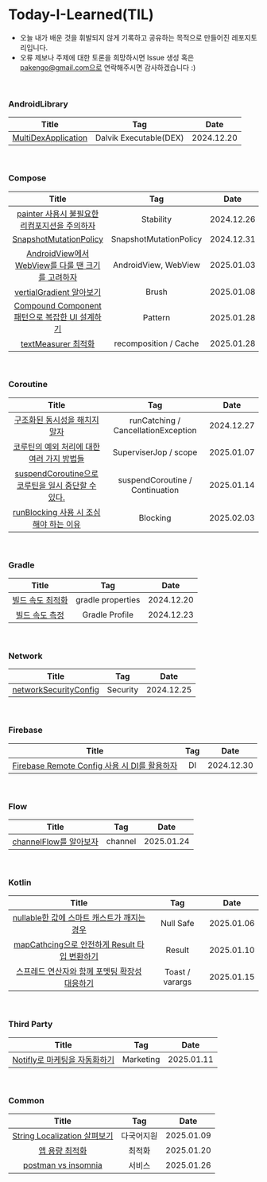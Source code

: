# Today-I-Learned(TIL)
- 오늘 내가 배운 것을 휘발되지 않게 기록하고 공유하는 목적으로 만들어진 레포지토리입니다.
- 오류 제보나 주제에 대한 토론을 희망하시면 Issue 생성 혹은 pakengo@gmail.com으로 연락해주시면 감사하겠습니다 :)

<br>

### AndroidLibrary
| Title | Tag | Date | 
| :------: | :---: | :---: |
| [MultiDexApplication](https://github.com/haeti-dev/Today-I-Learned/blob/main/AndroidLibrary/MultiDexApplication.md) | Dalvik Executable(DEX) | 2024.12.20 | 
<br>

### Compose
| Title | Tag | Date | 
| :------: | :---: | :---: |
| [painter 사용시 불필요한 리컴포지션을 주의하자](https://github.com/haeti-dev/Today-I-Learned/blob/main/Compose/Stability/painter%20%EC%82%AC%EC%9A%A9%EC%8B%9C%20%EB%B6%88%ED%95%84%EC%9A%94%ED%95%9C%20%EB%A6%AC%EC%BB%B4%ED%8F%AC%EC%A7%80%EC%85%98%EC%9D%84%20%EC%A3%BC%EC%9D%98%ED%95%98%EC%9E%90.md) | Stability | 2024.12.26 | 
| [SnapshotMutationPolicy](https://github.com/haeti-dev/Today-I-Learned/blob/main/Compose/SmartRecomposition/SnapshotMutationPolicy.md) | SnapshotMutationPolicy | 2024.12.31 | 
| [AndroidView에서 WebView를 다룰 땐 크기를 고려하자](https://github.com/haeti-dev/Today-I-Learned/blob/main/Compose/WebView/AndroidView%EC%97%90%EC%84%9C%20Webview%EB%A5%BC%20%EB%8B%A4%EB%A3%B0%20%EB%95%90%20%ED%81%AC%EA%B8%B0%EB%A5%BC%20%EA%B3%A0%EB%A0%A4%ED%95%98%EC%9E%90.md) | AndroidView, WebView | 2025.01.03 | 
| [vertialGradient 알아보기](https://github.com/haeti-dev/Today-I-Learned/blob/main/Compose/Design/verticalGradient%20%EC%95%8C%EC%95%84%EB%B3%B4%EA%B8%B0.md) | Brush | 2025.01.08 | 
| [Compound Component 패턴으로 복잡한 UI 설계하기](https://github.com/haeti-dev/Today-I-Learned/blob/main/Compose/Pattern/Compound%20Component%20%ED%8C%A8%ED%84%B4%EC%9C%BC%EB%A1%9C%20%EB%B3%B5%EC%9E%A1%ED%95%9C%20UI%20%EC%84%A4%EA%B3%84%ED%95%98%EA%B8%B0.md) | Pattern | 2025.01.28 | 
| [textMeasurer 최적화](https://github.com/haeti-dev/Today-I-Learned/blob/main/Compose/Textmeasurer%20%EC%B5%9C%EC%A0%81%ED%99%94%20%EB%B0%A9%EB%B2%95.md) | recomposition / Cache | 2025.01.28 | 
<br>

### Coroutine
| Title | Tag | Date | 
| :------: | :---: | :---: |
| [구조화된 동시성을 해치지 말자](https://github.com/haeti-dev/Today-I-Learned/blob/main/Coroutine/%EA%B5%AC%EC%A1%B0%ED%99%94%EB%90%9C%20%EB%8F%99%EC%8B%9C%EC%84%B1%EC%9D%84%20%ED%95%B4%EC%B9%98%EC%A7%80%20%EB%A7%90%EC%9E%90.md) | runCatching / CancellationException | 2024.12.27 | 
| [코루틴의 예외 처리에 대한 여러 가지 방법들](https://github.com/haeti-dev/Today-I-Learned/blob/main/Coroutine/%EC%BD%94%EB%A3%A8%ED%8B%B4%EC%9D%98%20%EC%98%88%EC%99%B8%20%EC%B2%98%EB%A6%AC%EC%97%90%20%EB%8C%80%ED%95%9C%20%EC%97%AC%EB%9F%AC%20%EA%B0%80%EC%A7%80%20%EB%B0%A9%EB%B2%95%EB%93%A4.md) | SuperviserJop / scope | 2025.01.07 | 
| [suspendCoroutine으로 코루틴을 일시 중단할 수 있다. ](https://github.com/haeti-dev/Today-I-Learned/blob/main/Coroutine/suspendCoroutine%EC%9C%BC%EB%A1%9C%20%EC%BD%94%EB%A3%A8%ED%8B%B4%EC%9D%84%20%EC%9D%BC%EC%8B%9C%20%EC%A4%91%EB%8B%A8%ED%95%A0%20%EC%88%98%20%EC%9E%88%EB%8B%A4.md) | suspendCoroutine / Continuation | 2025.01.14 | 
| [runBlocking 사용 시 조심해야 하는 이유](https://github.com/haeti-dev/Today-I-Learned/blob/main/Kotlin/runBlocking%20%EC%82%AC%EC%9A%A9%ED%95%A0%20%EB%95%8C%20%EC%A1%B0%EC%8B%AC%ED%95%B4%EC%95%BC%20%ED%95%98%EB%8A%94%20%EC%9D%B4%EC%9C%A0.md) | Blocking | 2025.02.03 |
<br>


### Gradle
| Title | Tag | Date | 
| :------: | :---: | :---: |
| [빌드 속도 최적화](https://github.com/haeti-dev/Today-I-Learned/blob/main/Gradle/%EB%B9%8C%EB%93%9C%EC%86%8D%EB%8F%84_%EC%B5%9C%EC%A0%81%ED%99%94.md) | gradle properties | 2024.12.20 | 
| [빌드 속도 측정](https://github.com/haeti-dev/Today-I-Learned/blob/main/Gradle/%EB%B9%8C%EB%93%9C%EC%86%8D%EB%8F%84_%EC%B8%A1%EC%A0%95.md) | Gradle Profile | 2024.12.23 | 
<br>

### Network
| Title | Tag | Date | 
| :------: | :---: | :---: |
| [networkSecurityConfig](https://github.com/haeti-dev/Today-I-Learned/blob/main/Network/networkSecurityConfig.md) | Security | 2024.12.25 | 
<br>

### Firebase
| Title | Tag | Date | 
| :------: | :---: | :---: |
| [Firebase Remote Config 사용 시 DI를 활용하자](https://github.com/haeti-dev/Today-I-Learned/blob/main/FireBase/FireBaseRemoteCofig%20%EC%82%AC%EC%9A%A9%20%EC%8B%9C%20DI%EB%A5%BC%20%ED%99%9C%EC%9A%A9%ED%95%98%EC%9E%90.md) | DI | 2024.12.30 | 
<br>

### Flow
| Title | Tag | Date | 
| :------: | :---: | :---: |
| [channelFlow를 알아보자](https://github.com/haeti-dev/Today-I-Learned/blob/main/Flow/channelFlow%EB%A5%BC%20%EC%95%8C%EC%95%84%EB%B3%B4%EC%9E%90.md) | channel | 2025.01.24 | 
<br>


### Kotlin
| Title | Tag | Date | 
| :------: | :---: | :---: |
| [nullable한 값에 스마트 캐스트가 깨지는 경우](https://github.com/haeti-dev/Today-I-Learned/blob/main/Kotlin/nullable%ED%95%9C%20%EA%B0%92%EC%97%90%20%EC%8A%A4%EB%A7%88%ED%8A%B8%20%EC%BA%90%EC%8A%A4%ED%8A%B8%EA%B0%80%20%EA%B9%A8%EC%A7%80%EB%8A%94%20%EA%B2%BD%EC%9A%B0.md) | Null Safe | 2025.01.06 | 
| [mapCathcing으로 안전하게 Result 타입 변환하기](https://github.com/haeti-dev/Today-I-Learned/blob/main/Kotlin/Result/mapCathcing%EC%9C%BC%EB%A1%9C%20%EC%95%88%EC%A0%84%ED%95%98%EA%B2%8C%20Result%20%ED%83%80%EC%9E%85%20%EB%B3%80%ED%99%98%ED%95%98%EA%B8%B0.md) | Result | 2025.01.10 |
| [스프레드 연산자와 함께 포멧팅 확장성 대응하기](https://github.com/haeti-dev/Today-I-Learned/blob/main/Kotlin/%EC%8A%A4%ED%94%84%EB%A0%88%EB%93%9C%20%EC%97%B0%EC%82%B0%EC%9E%90%EC%99%80%20%ED%95%A8%EA%BB%98%20%ED%8F%AC%EB%A9%A7%ED%8C%85%20%ED%99%95%EC%9E%A5%EC%84%B1%20%EB%8C%80%EC%9D%91%ED%95%98%EA%B8%B0.md) | Toast / varargs | 2025.01.15 |  
<br>




### Third Party
| Title | Tag | Date | 
| :------: | :---: | :---: |
| [Notifly로 마케팅을 자동화하기](https://github.com/haeti-dev/Today-I-Learned/blob/main/Third-Party/Notifly%EB%A1%9C%20%EB%A7%88%EC%BC%80%ED%8C%85%EC%9D%84%20%EC%9E%90%EB%8F%99%ED%99%94%ED%95%98%EA%B8%B0.md) | Marketing | 2025.01.11 | 
<br>

### Common
| Title | Tag | Date | 
| :------: | :---: | :---: |
| [String Localization 살펴보기](https://github.com/haeti-dev/Today-I-Learned/blob/main/common/String%20Localization%20%EC%82%B4%ED%8E%B4%EB%B3%B4%EA%B8%B0.md) | 다국어지원 | 2025.01.09 |
| [앱 용량 최적화](https://github.com/haeti-dev/Today-I-Learned/blob/main/common/%EC%95%B1%20%EC%9A%A9%EB%9F%89%20%EC%B5%9C%EC%A0%81%ED%99%94.md) | 최적화 | 2025.01.20 | 
| [postman vs insomnia](https://github.com/haeti-dev/Today-I-Learned/blob/main/common/postman%20vs%20insomnia.md) | 서비스 | 2025.01.26 | 


<br>




